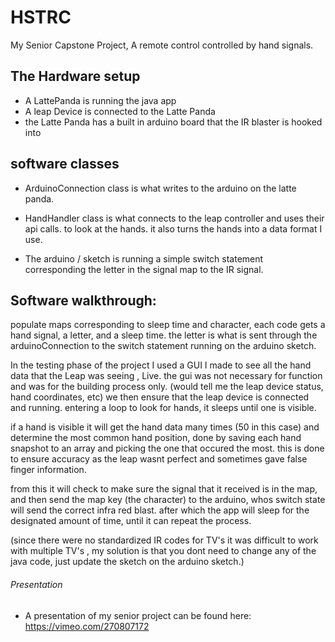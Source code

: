 # HSTRC
My Senior Capstone Project, A remote control controlled by hand signals.


## The Hardware setup

- A LattePanda is running the java app
- A leap Device is connected to the Latte Panda
- the Latte Panda has a built in arduino board that the IR blaster is hooked into

## software classes

- ArduinoConnection class is what writes to the arduino on the latte panda.

- HandHandler class is what connects to the leap controller and uses their api calls. to
look at the hands. it also turns the hands into a data format I use.

- The arduino / sketch is running a simple switch statement corresponding the letter in the signal map 
to the IR signal.

## Software walkthrough:
populate maps corresponding to sleep time and character, each code gets a hand signal, a letter, and a sleep time.
the letter is what is sent through the arduinoConnection to the switch statement running on the arduino sketch.

In the testing phase of the project I used a GUI I made to see all the hand data that the Leap was 
seeing , Live. the gui was not necessary for function and was for the building process only.
(would tell me the leap device status, hand coordinates, etc)
we then ensure that the leap device is connected and running. entering a loop to look
for hands, it sleeps until one is visible.

if a hand is visible it will get the hand data many times (50 in this case) and determine the most
common hand position, done by saving each hand snapshot to an array and picking the one that occured the most.
this is done to ensure accuracy as the leap wasnt perfect and sometimes gave false finger information.

from this it will check to make sure the signal that it received is in the map, and then send the map
key (the character) to the arduino, whos switch state will send the correct infra red blast. after which
the app will sleep for the designated amount of time, until it can repeat the process.

(since there were no standardized IR codes for TV's it was difficult to work with multiple TV's
, my solution is that you dont need to change any of the java code, just update the sketch on
the arduino sketch.)

###### Presentation
- A presentation of my senior project can be found here: https://vimeo.com/270807172
